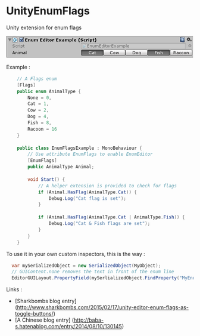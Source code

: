 # UnityEnumFlags
Unity extension for enum flags

![EnumFlags Inspector](/InspectorView.png)

Example : 

```C#
    // A Flags enum
    [Flags]
    public enum AnimalType {
        None = 0,
        Cat = 1,
        Cow = 2,
        Dog = 4,
        Fish = 8,
        Racoon = 16
    }

    public class EnumFlagsExample : MonoBehaviour {
        // Use attribute EnumFlags to enable EnumEditor
        [EnumFlags]
        public AnimalType Animal;

        void Start() {
            // A helper extension is provided to check for flags
            if (Animal.HasFlag(AnimalType.Cat)) {
                Debug.Log("Cat flag is set");
            }

            if (Animal.HasFlag(AnimalType.Cat | AnimalType.Fish)) {
                Debug.Log("Cat & Fish flags are set");
            }
        }
    }
```

To use it in your own custom inspectors, this is the way :

```C#
  var mySerializedObject = new SerializedObject(MyObject);
  // GUIContent.none removes the text in front of the enum line
  EditorGUILayout.PropertyField(mySerlializedObject.FindProperty("MyEnumName") /*, GUIContent.none */);
```

Links : 
* [Sharkbombs blog entry] (http://www.sharkbombs.com/2015/02/17/unity-editor-enum-flags-as-toggle-buttons/)
* [A Chinese blog entry] (http://baba-s.hatenablog.com/entry/2014/08/10/130145)


